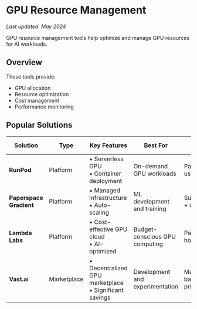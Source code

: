 # GPU Resource Management

*Last updated: May 2024*

GPU resource management tools help optimize and manage GPU resources for AI workloads.

## Overview

These tools provide:
- GPU allocation
- Resource optimization
- Cost management
- Performance monitoring

## Popular Solutions

| Solution | Type | Key Features | Best For | Pricing Model |
|----------|------|--------------|-----------|---------------|
| **RunPod** | Platform | • Serverless GPU<br>• Container deployment | On-demand GPU workloads | Pay-per-use |
| **Paperspace Gradient** | Platform | • Managed infrastructure<br>• Auto-scaling | ML development and training | Subscription + usage |
| **Lambda Labs** | Platform | • Cost-effective GPU cloud<br>• AI-optimized | Budget-conscious GPU computing | Pay-per-hour |
| **Vast.ai** | Marketplace | • Decentralized GPU marketplace<br>• Significant savings | Development and experimentation | Market-based pricing | 